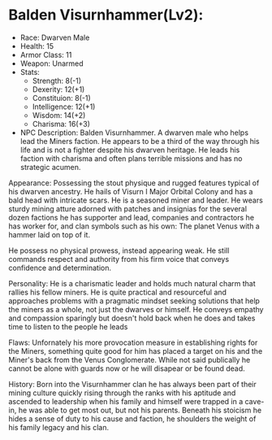 # Balden Visurnhammer(Lv2):

 * Race: Dwarven Male
 * Health: 15
 * Armor Class: 11
 * Weapon: Unarmed
 * Stats:
    - Strength: 8(-1)
    - Dexerity: 12(+1)
    - Constituion: 8(-1)
    - Intelligence: 12(+1)
    - Wisdom:  14(+2)
    - Charisma: 16(+3)
 * NPC Description:
 Balden Visurnhammer. A dwarven male who helps lead the Miners faction. He appears to be a third of the way through his life and is not a fighter despite his dwarven heritage. He leads his faction with charisma and often plans terrible missions and has no strategic acumen.

 Appearance:
 Possessing the stout physique and rugged features typical of his dwarven ancestry. He hails of Visurn I Major Orbital Colony and has a bald head with intricate scars. He is a seasoned miner and leader. He wears sturdy mining atture adorned with patches and insignias for the several dozen factions he has supporter and lead, companies and contractors he has worker for, and clan symbols such as his own: The planet Venus with a hammer laid on top of it.

 He possess no physical prowess, instead appearing weak. He still commands respect and authority from his firm voice that conveys confidence and determination.

 Personality:
 He is a charismatic leader and holds much natural charm that rallies his fellow miners. He is quite practical and resourceful and approaches problems with a pragmatic mindset seeking solutions that help the miners as a whole, not just the dwarves or himself. He conveys empathy and compassion sparingly but doesn't hold back when he does and takes time to listen to the people he leads

 Flaws:
 Unfornately his more provocation measure in establishing rights for the Miners, something quite good for him has placed a target on his and the Miner's back from the Venus Conglomerate. While not said publically he cannot be alone with guards now or he will disapear or be found dead.

 History:
 Born into the Visurnhammer clan he has always been part of their mining culture quickly rising through the ranks with his aptitude and ascended to leadership when his family and himself were trapped in a cave-in, he was able to get most out, but not his parents. Beneath his stoicism he hides a sense of duty to his cause and faction, he shoulders the weight of his family legacy and his clan.
